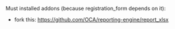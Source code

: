 Must installed addons (because registration_form depends on it):
- fork this: https://github.com/OCA/reporting-engine/report_xlsx
